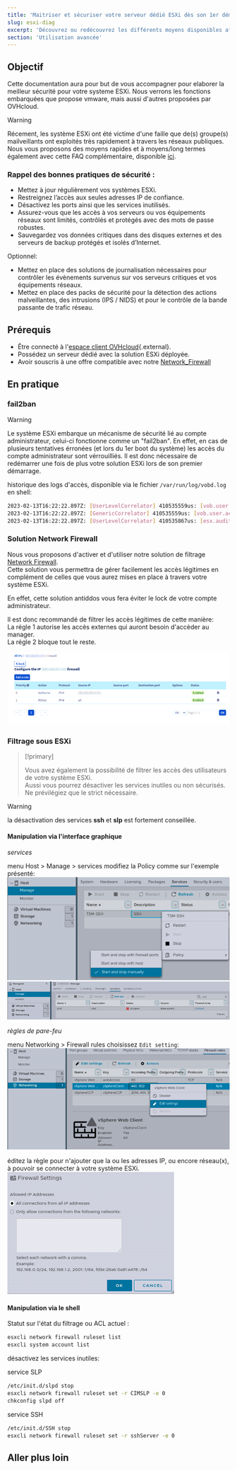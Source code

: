 ```yaml
---
title: 'Maitriser et sécuriser votre serveur dédié ESXi dès son 1er démarrage'
slug: esxi-diag
excerpt: 'Découvrez ou redécouvrez les différents moyens disponibles afin de sécuriser efficacement votre serveur dédié ESXi'
section: 'Utilisation avancée'
---
```



## Objectif

Cette documentation aura pour but de vous accompagner pour elaborer la meilleur sécurité pour votre systeme ESXi.
Nous verrons les fonctions embarquées que propose vmware, mais aussi d'autres proposées par OVHcloud.


> [!warning]
> 
> Récement, les système ESXi ont été victime d'une faille que de(s) groupe(s) mailveillants ont exploités très rapidement à travers les réseaux publiques.
> Nous vous proposons des moyens rapides et à moyens/long termes également avec cette FAQ complémentaire, disponible [ici](https://docs.ovh.com/fr/dedicated/esxi-faq/).
>


### Rappel des bonnes pratiques de sécurité :

* Mettez à jour régulièrement vos systèmes ESXi.
* Restreignez l’accès aux seules adresses IP de confiance.
* Désactivez les ports ainsi que les services inutilisés.
* Assurez-vous que les accès à vos serveurs ou vos équipements réseaux sont limités, contrôlés et protégés avec des mots de passe robustes.
* Sauvegardez vos données critiques dans des disques externes et des serveurs de backup protégés et isolés d’Internet.

Optionnel:

* Mettez en place des solutions de journalisation nécessaires pour contrôler les évènements survenus sur vos serveurs critiques et vos équipements réseaux.
* Mettez en place des packs de sécurité pour la détection des actions malveillantes, des intrusions (IPS / NIDS) et pour le contrôle de la bande passante de trafic réseau.


## Prérequis

* Être connecté à l'[espace client OVHcloud](https://www.ovh.com/auth/?action=gotomanager&from=https://www.ovh.com/fr/&ovhSubsidiary=fr){.external}.
* Possédez un serveur dédié avec la solution ESXi déployée.
* Avoir souscris à une offre compatible avec notre [Network_Firewall](https://docs.ovh.com/fr/dedicated/firewall-network/)


## En pratique

### fail2ban


> [!warning]
> Le système ESXi embarque un mécanisme de sécurité lié au compte administrateur, celui-ci fonctionne comme un "fail2ban".
> En effet, en cas de plusieurs tentatives érronées (et lors du 1er boot du système) les accès du compte administrateur sont vérrouilliés.
> Il est donc nécessaire de redémarrer une fois de plus votre solution ESXi lors de son premier démarrage.
> 

historique des logs d'accès, disponible via le fichier `/var/run/log/vobd.log` en shell:
```bash
2023-02-13T16:22:22.897Z: [UserLevelCorrelator] 410535559us: [vob.user.account.locked] Remote access for ESXi local user account 'root' has been locked for 900 seconds after 6 failed login attempts.
2023-02-13T16:22:22.897Z: [GenericCorrelator] 410535559us: [vob.user.account.locked] Remote access for ESXi local user account 'root' has been locked for 900 seconds after 6 failed login attempts.
2023-02-13T16:22:22.897Z: [UserLevelCorrelator] 410535867us: [esx.audit.account.locked] Remote access for ESXi local user account 'root' has been locked for 900 seconds after 6 failed login attempts.
```


### Solution Network Firewall

Nous vous proposons d'activer et d'utiliser notre solution de filtrage [Network Firewall](https://docs.ovh.com/fr/dedicated/firewall-network/).  
Cette solution vous permettra de gérer facilement les accès légitimes en complément de celles que vous aurez mises en place à travers votre système ESXi.  

En effet, cette solution antiddos vous fera éviter le lock de votre compte administrateur.  

Il est donc recommandé de filtrer les accès légitimes de cette manière:  
La régle 1  autorise les accès externes qui auront besoin d'accèder au manager.  
La régle 2  bloque tout le reste.  

![Network_Firewall](images/firewall_network_.png)


### Filtrage sous ESXi

> [!primary]
>
> Vous avez également la possibilité de filtrer les accès des utilisateurs de votre système ESXi.  
> Aussi vous pourrez désactiver les services inutiles ou non sécurisés.  
> Ne prévilégiez que le strict nécessaire.  
>

> [!warning]
> la désactivation des services **ssh** et **slp** est fortement conseillée.
>

#### Manipulation via l'interface graphique

*services*

menu Host > Manage > services
modifiez la Policy comme sur l'exemple présenté:
![services_ssh](images/ssh_disabled_.png)
![services_slp](images/slpd_.png)



*règles de pare-feu*

menu Networking > Firewall rules
choisissez `Edit setting`:  
![rules](images/firewall_web_.png)

éditez la règle pour n'ajouter que la ou les adresses IP, ou encore réseau(x), à pouvoir se connecter à votre système ESXi.
![custom](images/custom_fw_rule.png)


#### Manipulation via le shell

Statut sur l'état du filtrage ou ACL actuel :
```bash
esxcli network firewall ruleset list
esxcli system account list
```

désactivez les services inutiles:

service SLP
```bash
/etc/init.d/slpd stop
esxcli network firewall ruleset set -r CIMSLP -e 0
chkconfig slpd off
```

service SSH
```bash
/etc/init.d/SSH stop
esxcli network firewall ruleset set -r sshServer -e 0
```



## Aller plus loin

